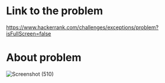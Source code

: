 # Link to the problem
https://www.hackerrank.com/challenges/exceptions/problem?isFullScreen=false

# About problem
![Screenshot (510)](https://github.com/maddydevgits/python-daily-challenges/assets/94093174/96864d6e-a7cf-452b-80b8-f671057baab2)
